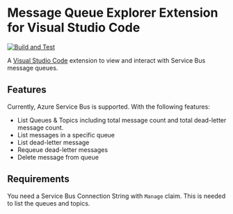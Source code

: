 # Message Queue Explorer Extension for Visual Studio Code

[![Build and Test](https://github.com/Lazzaretti/vscode-message-queue-explorer/actions/workflows/build-test.yml/badge.svg?branch=main)](https://github.com/Lazzaretti/vscode-message-queue-explorer/actions/workflows/build-test.yml)

A [Visual Studio Code](https://code.visualstudio.com/) extension to view and interact with Service Bus message queues.

## Features

Currently, Azure Service Bus is supported. With the following features:

- List Queues & Topics including total message count and total dead-letter message count.
- List messages in a specific queue
- List dead-letter message
- Requeue dead-letter messages
- Delete message from queue

## Requirements

You need a Service Bus Connection String with `Manage` claim.
This is needed to list the queues and topics.
